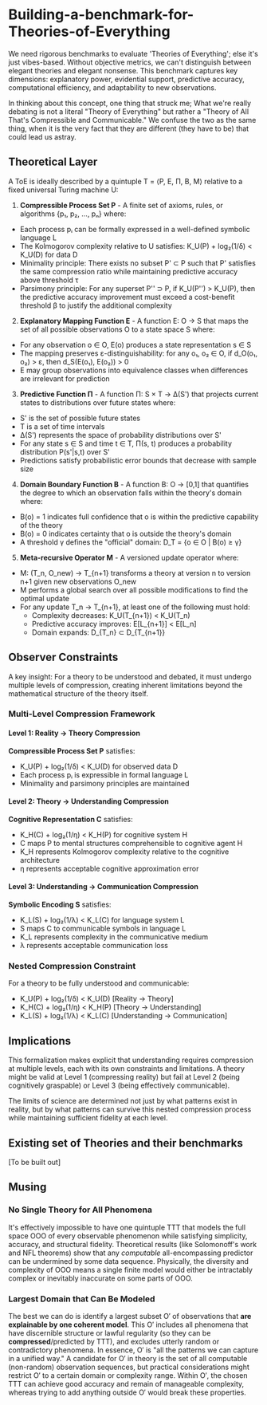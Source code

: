 # Building-a-benchmark-for-Theories-of-Everything

We need rigorous benchmarks to evaluate 'Theories of Everything'; else it's just vibes-based. Without objective metrics, we can't distinguish between elegant theories and elegant nonsense. This benchmark captures key dimensions: explanatory power, evidential support, predictive accuracy, computational efficiency, and adaptability to new observations.

In thinking about this concept, one thing that struck me; What we're really debating is not a literal "Theory of Everything" but rather a "Theory of All That's Compressible and Communicable." We confuse the two as the same thing, when it is the very fact that they are different (they have to be) that could lead us astray.

## Theoretical Layer

A ToE is ideally described by a quintuple T = ⟨P, E, Π, B, M⟩ relative to a fixed universal Turing machine U:

1. **Compressible Process Set P** - A finite set of axioms, rules, or algorithms {p₁, p₂, ..., pₙ} where:
  * Each process pᵢ can be formally expressed in a well-defined symbolic language L
  * The Kolmogorov complexity relative to U satisfies: K_U(P) + log₂(1/δ) < K_U(D) for data D
  * Minimality principle: There exists no subset P' ⊂ P such that P' satisfies the same compression ratio while maintaining predictive accuracy above threshold τ
  * Parsimony principle: For any superset P'' ⊃ P, if K_U(P'') > K_U(P), then the predictive accuracy improvement must exceed a cost-benefit threshold β to justify the additional complexity

2. **Explanatory Mapping Function E** - A function E: O → S that maps the set of all possible observations O to a state space S where:
  * For any observation o ∈ O, E(o) produces a state representation s ∈ S
  * The mapping preserves ε-distinguishability: for any o₁, o₂ ∈ O, if d_O(o₁, o₂) > ε, then d_S(E(o₁), E(o₂)) > 0
  * E may group observations into equivalence classes when differences are irrelevant for prediction

3. **Predictive Function Π** - A function Π: S × T → Δ(S') that projects current states to distributions over future states where:
  * S' is the set of possible future states
  * T is a set of time intervals
  * Δ(S') represents the space of probability distributions over S'
  * For any state s ∈ S and time t ∈ T, Π(s, t) produces a probability distribution P(s'|s,t) over S'
  * Predictions satisfy probabilistic error bounds that decrease with sample size

4. **Domain Boundary Function B** - A function B: O → [0,1] that quantifies the degree to which an observation falls within the theory's domain where:
  * B(o) = 1 indicates full confidence that o is within the predictive capability of the theory
  * B(o) = 0 indicates certainty that o is outside the theory's domain
  * A threshold γ defines the "official" domain: D_T = {o ∈ O | B(o) ≥ γ}

5. **Meta-recursive Operator M** - A versioned update operator where:
  * M: (T_n, O_new) → T_{n+1} transforms a theory at version n to version n+1 given new observations O_new
  * M performs a global search over all possible modifications to find the optimal update
  * For any update T_n → T_{n+1}, at least one of the following must hold:
     * Complexity decreases: K_U(T_{n+1}) < K_U(T_n)
     * Predictive accuracy improves: E[L_{n+1}] < E[L_n]
     * Domain expands: D_{T_n} ⊂ D_{T_{n+1}}

## Observer Constraints

A key insight: For a theory to be understood and debated, it must undergo multiple levels of compression, creating inherent limitations beyond the mathematical structure of the theory itself.

### Multi-Level Compression Framework

#### Level 1: Reality → Theory Compression
**Compressible Process Set P** satisfies:
- K_U(P) + log₂(1/δ) < K_U(D) for observed data D
- Each process pᵢ is expressible in formal language L
- Minimality and parsimony principles are maintained

#### Level 2: Theory → Understanding Compression
**Cognitive Representation C** satisfies:
- K_H(C) + log₂(1/η) < K_H(P) for cognitive system H
- C maps P to mental structures comprehensible to cognitive agent H
- K_H represents Kolmogorov complexity relative to the cognitive architecture
- η represents acceptable cognitive approximation error

#### Level 3: Understanding → Communication Compression
**Symbolic Encoding S** satisfies:
- K_L(S) + log₂(1/λ) < K_L(C) for language system L
- S maps C to communicable symbols in language L
- K_L represents complexity in the communicative medium
- λ represents acceptable communication loss

### Nested Compression Constraint
For a theory to be fully understood and communicable:
- K_U(P) + log₂(1/δ) < K_U(D)   [Reality → Theory]
- K_H(C) + log₂(1/η) < K_H(P)   [Theory → Understanding]
- K_L(S) + log₂(1/λ) < K_L(C)   [Understanding → Communication]

## Implications

This formalization makes explicit that understanding requires compression at multiple levels, each with its own constraints and limitations. A theory might be valid at Level 1 (compressing reality) but fail at Level 2 (being cognitively graspable) or Level 3 (being effectively communicable).

The limits of science are determined not just by what patterns exist in reality, but by what patterns can survive this nested compression process while maintaining sufficient fidelity at each level.


## Existing set of Theories and their benchmarks

[To be built out]

## Musing

### No Single Theory for **All** Phenomena
It's effectively impossible to have one quintuple TTT that models the full space OOO of every observable phenomenon while satisfying simplicity, accuracy, and structural fidelity. Theoretical results (like Solomonoff's work and NFL theorems) show that any *computable* all-encompassing predictor can be undermined by some data sequence. Physically, the diversity and complexity of OOO means a single finite model would either be intractably complex or inevitably inaccurate on some parts of OOO.

### Largest Domain that Can Be Modeled
The best we can do is identify a largest subset O′ of observations that **are explainable by one coherent model**. This O′ includes all phenomena that have discernible structure or lawful regularity (so they can be **compressed**/predicted by TTT), and excludes utterly random or contradictory phenomena. In essence, O′ is "all the patterns we can capture in a unified way." A candidate for O′ in theory is the set of all computable (non-random) observation sequences, but practical considerations might restrict O′ to a certain domain or complexity range. Within O′, the chosen TTT can achieve good accuracy and remain of manageable complexity, whereas trying to add anything outside O′ would break these properties.
